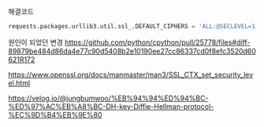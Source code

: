 
해결코드
```python
requests.packages.urllib3.util.ssl_.DEFAULT_CIPHERS = 'ALL:@SECLEVEL=1'
```

원인이 되었던 변경
https://github.com/python/cpython/pull/25778/files#diff-89879be484d86da4e77c90d5408b2e10190ee27cc86337cd0f8efc3520d60621R172

https://www.openssl.org/docs/manmaster/man3/SSL_CTX_set_security_level.html

https://velog.io/@jungbumwoo/%EB%94%94%ED%94%BC-%ED%97%AC%EB%A8%BC-DH-key-Diffie-Hellman-protocol-%EC%9D%B4%EB%9E%80

